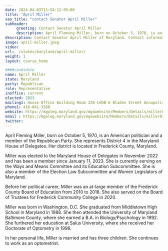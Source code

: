 ```yaml
---
date: 2024-04-03T11:54:12-05:00
title: "April Miller"
seo_title: "contact Senator April Miller"
subheader:
     greeting: Contact Senator April Miller
     description: April Fleming Miller, born on October 5, 1970, is an American politician and a member of the Republican Party. She represents District 4 in the Maryland House of Delegates. Her district is located in Frederick County, Maryland.
description: Contact Senator April Miller of Maryland. Contact information for April Miller includes email address, phone number, and mailing address.
image: april-miller.jpeg
video:
url:  /states/maryland/april-miller/
weight: 1
layout: course_home

####candidate
name: April Miller
state: Maryland
party: Republican
role: Representative
inoffice: current
elected: 2023
mailing1: House Office Building Room 226 LHOB 6 Bladen Street Annapolis, MD 21401
phone1: 410-841-3288
website: https://mgaleg.maryland.gov/mgawebsite/Members/Details/miller03/
email : https://mgaleg.maryland.gov/mgawebsite/Members/Details/miller03/
twitter:
---
```


April Fleming Miller, born on October 5, 1970, is an American politician and a member of the Republican Party. She represents District 4 in the Maryland House of Delegates. Her district is located in Frederick County, Maryland.

Miller was elected to the Maryland House of Delegates in November 2022 and has been a member since January 11, 2023. She is currently serving on the Ways and Means Committee and its Education Subcommittee. She is also a member of the Election Law Subcommittee and Women Legislators of Maryland.

Before her political career, Miller was an at-large member of the Frederick County Board of Education from 2010 to 2018. She also served on the Board of Trustees for Frederick Community College in 2020.

Miller was born in Washington, D.C. She graduated from Middletown High School in Maryland in 1988. She then attended the University of Maryland Baltimore County, where she earned a B.A. in Biology/Psychology in 1992. She furthered her education at Salus University, where she received her Doctorate of Optometry in 1996.

In her personal life, Miller is married and has three children. She continues to work as an optometrist.
